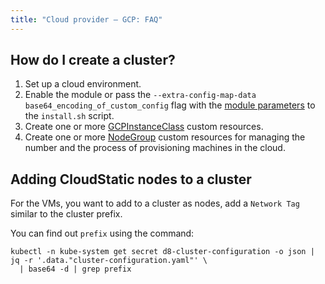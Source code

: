 ```yaml
---
title: "Cloud provider — GCP: FAQ"
---
```


## How do I create a cluster?

1. Set up a cloud environment.
2. Enable the module or pass the `--extra-config-map-data base64_encoding_of_custom_config` flag with the [module parameters](configuration.html) to the `install.sh` script.
3. Create one or more [GCPInstanceClass](cr.html#gcpinstanceclass) custom resources.
4. Create one or more [NodeGroup](../../modules/040-node-manager/cr.html#nodegroup) custom resources for managing the number and the process of provisioning machines in the cloud.

## Adding CloudStatic nodes to a cluster

For the VMs, you want to add to a cluster as nodes, add a `Network Tag` similar to the cluster prefix.

You can find out `prefix` using the command:

```shell
kubectl -n kube-system get secret d8-cluster-configuration -o json | jq -r '.data."cluster-configuration.yaml"' \
  | base64 -d | grep prefix
```

